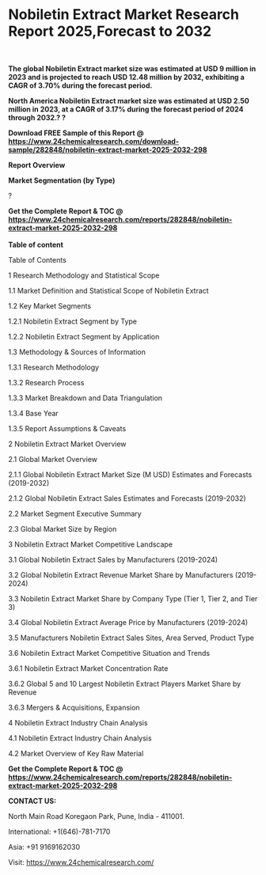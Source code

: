 <h1>Nobiletin Extract Market Research Report 2025,Forecast to 2032</h1><br/><p><strong>The global Nobiletin Extract market size was estimated at USD 9 million in 2023 and is projected to reach USD 12.48 million by 2032, exhibiting a <strong>CAGR</strong> of 3.70% during the forecast period.</strong></p><p><strong>North America Nobiletin Extract market size was estimated at USD 2.50 million in 2023, at a <strong>CAGR</strong> of 3.17% during the forecast period of 2024 through 2032.? ? </strong></p><div><b>Download FREE Sample of this Report @ <a href="https://www.24chemicalresearch.com/download-sample/282848/nobiletin-extract-market-2025-2032-298">https://www.24chemicalresearch.com/download-sample/282848/nobiletin-extract-market-2025-2032-298</a></b></div><p><strong>Report Overview</strong></p><p><strong>Market Segmentation (by Type)</strong></p><p>? </p><div><b>Get the Complete Report & TOC @ <a href="https://www.24chemicalresearch.com/reports/282848/nobiletin-extract-market-2025-2032-298">https://www.24chemicalresearch.com/reports/282848/nobiletin-extract-market-2025-2032-298</a></b></div><br><b>Table of content</b><p>Table of Contents<br />
 
 1 Research Methodology and Statistical Scope<br />
 
 1.1 Market Definition and Statistical Scope of Nobiletin Extract<br />
 
 1.2 Key Market Segments<br />
 
 1.2.1 Nobiletin Extract Segment by Type<br />
 
 1.2.2 Nobiletin Extract Segment by Application<br />
 
 1.3 Methodology & Sources of Information<br />
 
 1.3.1 Research Methodology<br />
 
 1.3.2 Research Process<br />
 
 1.3.3 Market Breakdown and Data Triangulation<br />
 
 1.3.4 Base Year<br />
 
 1.3.5 Report Assumptions & Caveats<br />
 
 2 Nobiletin Extract Market Overview<br />
 
 2.1 Global Market Overview<br />
 
 2.1.1 Global Nobiletin Extract Market Size (M USD) Estimates and Forecasts (2019-2032)<br />
 
 2.1.2 Global Nobiletin Extract Sales Estimates and Forecasts (2019-2032)<br />
 
 2.2 Market Segment Executive Summary<br />
 
 2.3 Global Market Size by Region<br />
 
 3 Nobiletin Extract Market Competitive Landscape<br />
 
 3.1 Global Nobiletin Extract Sales by Manufacturers (2019-2024)<br />
 
 3.2 Global Nobiletin Extract Revenue Market Share by Manufacturers (2019-2024)<br />
 
 3.3 Nobiletin Extract Market Share by Company Type (Tier 1, Tier 2, and Tier 3)<br />
 
 3.4 Global Nobiletin Extract Average Price by Manufacturers (2019-2024)<br />
 
 3.5 Manufacturers Nobiletin Extract Sales Sites, Area Served, Product Type<br />
 
 3.6 Nobiletin Extract Market Competitive Situation and Trends<br />
 
 3.6.1 Nobiletin Extract Market Concentration Rate<br />
 
 3.6.2 Global 5 and 10 Largest Nobiletin Extract Players Market Share by Revenue<br />
 
 3.6.3 Mergers & Acquisitions, Expansion<br />
 
 4 Nobiletin Extract Industry Chain Analysis<br />
 
 4.1 Nobiletin Extract Industry Chain Analysis<br />
 
 4.2 Market Overview of Key Raw Material<br><div><b>Get the Complete Report & TOC @ <a href="https://www.24chemicalresearch.com/reports/282848/nobiletin-extract-market-2025-2032-298">https://www.24chemicalresearch.com/reports/282848/nobiletin-extract-market-2025-2032-298</a></b></div></p>
 
 <b>CONTACT US:</b><br>
 
 North Main Road Koregaon Park, Pune, India - 411001.<br/>
 
 International: +1(646)-781-7170<br/>
 
 Asia: +91 9169162030<br/>
 
 Visit: <a href="https://www.24chemicalresearch.com/">https://www.24chemicalresearch.com/</a>
 
 <br>